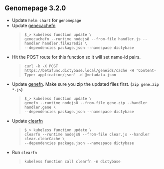 ## Genomepage 3.2.0

- Update `helm chart` for `genomepage`
- Update [genecachefn](https://github.com/dictybase-playground/kubeless-nodefn/tree/master/geneids)
  > `$_> kubeless function update \`  
  > `genecachefn --runtime nodejs8 --from-file handler.js --handler handler.file2redis \`  
  > `--dependencies package.json --namespace dictybase`
- Hit the POST route for this function so it will set name-id pairs.
  > `curl -k -X POST https://betafunc.dictybase.local/geneids/cache -H 'Content-Type: application/json' -d @metadata.json`
- Update [genefn](https://github.com/dictybase-playground/kubeless-nodefn/tree/master/gene). Make sure you zip the updated files first. (`zip gene.zip *.js`)
  > `$_> kubeless function update \`  
  > `genefn --runtime nodejs8 --from-file gene.zip --handler handler.gene \`  
  > `--dependencies package.json --namespace dictybase`
- Update [clearfn](https://github.com/dictybase-playground/kubeless-nodefn/tree/master/gene)
  > `$_> kubeless function update \`  
  > `clearfn --runtime nodejs8 --from-file clear.js --handler clear.clearCache \`  
  > `--dependencies package.json --namespace dictybase`
- Run `clearfn`
  > `kubeless function call clearfn -n dictybase`
